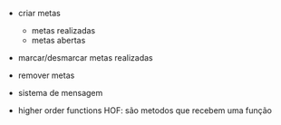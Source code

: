 * criar metas 
  - metas realizadas
  - metas abertas 
* marcar/desmarcar metas realizadas
* remover metas
* sistema de mensagem




* higher order functions HOF: são metodos que recebem  uma função